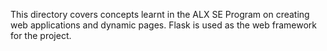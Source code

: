 This directory covers concepts learnt in the ALX SE Program on creating web applications and dynamic pages. Flask is used as the web framework for the project.
